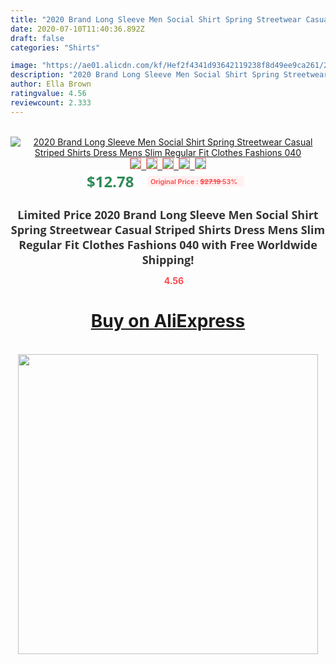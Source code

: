 ```yaml
---
title: "2020 Brand Long Sleeve Men Social Shirt Spring Streetwear Casual Striped Shirts Dress Mens Slim Regular Fit Clothes Fashions 040"
date: 2020-07-10T11:40:36.892Z
draft: false
categories: "Shirts"

image: "https://ae01.alicdn.com/kf/Hef2f4341d93642119238f8d49ee9ca261/2020-Brand-Long-Sleeve-Men-Social-Shirt-Spring-Streetwear-Casual-Striped-Shirts-Dress-Mens-Slim-Regular.jpg"
description: "2020 Brand Long Sleeve Men Social Shirt Spring Streetwear Casual Striped Shirts Dress Mens Slim Regular Fit Clothes Fashions 040"
author: Ella Brown
ratingvalue: 4.56
reviewcount: 2.333
---
```

<br>
<div style="text-align: center;">
<a href="https://s.click.aliexpress.com/e/_A5ZqhB" target="_blank" rel="nofollow noopener noreferrer"><img alt="2020 Brand Long Sleeve Men Social Shirt Spring Streetwear Casual Striped Shirts Dress Mens Slim Regular Fit Clothes Fashions 040" class="magnifier-image" src="https://ae01.alicdn.com/kf/Hef2f4341d93642119238f8d49ee9ca261/2020-Brand-Long-Sleeve-Men-Social-Shirt-Spring-Streetwear-Casual-Striped-Shirts-Dress-Mens-Slim-Regular.jpg_640x640.jpg">
<br>
<img style="border:1px solid salmon" src="https://ae01.alicdn.com/kf/Hef2f4341d93642119238f8d49ee9ca261/2020-Brand-Long-Sleeve-Men-Social-Shirt-Spring-Streetwear-Casual-Striped-Shirts-Dress-Mens-Slim-Regular.jpg_120x120.jpg">&nbsp;&nbsp;<img style="border:1px solid salmon" src="https://ae01.alicdn.com/kf/Hf08c2666e9324d9da8ab7b4b919bbdb9P/2020-Brand-Long-Sleeve-Men-Social-Shirt-Spring-Streetwear-Casual-Striped-Shirts-Dress-Mens-Slim-Regular.jpg_120x120.jpg">&nbsp;&nbsp;<img style="border:1px solid salmon" src="https://ae01.alicdn.com/kf/Hc9ae2227cbf34fb4909705ade1910cfeC/2020-Brand-Long-Sleeve-Men-Social-Shirt-Spring-Streetwear-Casual-Striped-Shirts-Dress-Mens-Slim-Regular.jpg_120x120.jpg">&nbsp;&nbsp;<img style="border:1px solid salmon" src="https://ae01.alicdn.com/kf/Hb417ded51aeb42a1aa2e66ceaf6a9277D/2020-Brand-Long-Sleeve-Men-Social-Shirt-Spring-Streetwear-Casual-Striped-Shirts-Dress-Mens-Slim-Regular.jpg_120x120.jpg">&nbsp;&nbsp;<img style="border:1px solid salmon" src="https://ae01.alicdn.com/kf/H026f22221e5c47a3bbc7e199b6cf418c5/2020-Brand-Long-Sleeve-Men-Social-Shirt-Spring-Streetwear-Casual-Striped-Shirts-Dress-Mens-Slim-Regular.jpg_120x120.jpg"></a></div><br0>
<div style="text-align: center;"><span style="background-color: white; border: 0px; box-sizing: border-box; color: seagreen; display: inline-block; font-family: &quot;open sans&quot; , &quot;arial&quot; , &quot;helvetica&quot; , sans-serif , &quot;heiti&quot;; font-size: 24px; font-stretch: inherit; font-weight: 700; line-height: inherit; margin: 0px 10px 0px 0px; padding: 0px; vertical-align: middle;">$12.78 </span>
<span style="background: rgb(255 , 241 , 241); border-radius: 3px; border: 0px; box-sizing: border-box; color: #ff4747; display: inline-block; font-family: inherit; font-size: 12px; font-stretch: inherit; font-style: inherit; font-variant: inherit; font-weight: 600; line-height: inherit; margin: 0px; padding: 2px 5px; transform: scale(0.9); vertical-align: middle;">Original Price : <b style="text-decoration: line-through;">$27.19 </b> 53%&nbsp;&nbsp;</span></div>
<h1 style="color: #333333; display: inline-block; font-family: &quot;open sans&quot; , &quot;arial&quot; , &quot;helvetica&quot; , sans-serif , &quot;heiti&quot;; font-size: 18px; font-stretch: inherit; font-weight: 700; text-align: center;">Limited Price 2020 Brand Long Sleeve Men Social Shirt Spring Streetwear Casual Striped Shirts Dress Mens Slim Regular Fit Clothes Fashions 040 with Free Worldwide Shipping!</h1>
<div style="color: #ff4747; text-align: center;">
<img src="https://4.bp.blogspot.com/-M0ZcTcb-5uY/XleCXlxnR4I/AAAAAAAAAEc/OrjgMkXV1oMQFaCRZj5HQwOCBcu3w1FegCPcBGAYYCw/s1600/star.png" style="height: 15px;">&nbsp;<b>4.56</b></div>
<div class="button_cont" align="center"><a class="buynow_a" href="https://s.click.aliexpress.com/e/_A5ZqhB" target="_blank" rel="nofollow noopener noreferrer"><H1>Buy on AliExpress</H1></a></div><br>
<div class="separator" style="clear: both; text-align: center;">
<img src="https://lh3.googleusercontent.com/-pTy5HemUv9M/XlePHvY0dAI/AAAAAAAAAE4/0nX5iRUoIWY8eMW9Dpxeirr157OZliDIgCLcBGAsYHQ/s1600/badge.gif" width="480">
</div>
